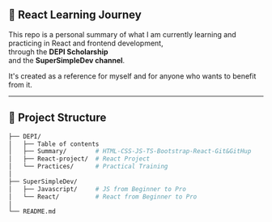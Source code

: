 ## 🚀 React Learning Journey

This repo is a personal summary of what I am currently learning and practicing in React and frontend development,  
through the **DEPI Scholarship**  
and the **SuperSimpleDev channel**.

It's created as a reference for myself and for anyone who wants to benefit from it.

---

## 📂 Project Structure

```bash
├── DEPI/
│   ├── Table of contents
│   ├── Summary/        # HTML-CSS-JS-TS-Bootstrap-React-Git&GitHup 
│   ├── React-project/  # React Project
│   └── Practices/      # Practical Training
│
├── SuperSimpleDev/
│   ├── Javascript/     # JS from Beginner to Pro
│   └── React/          # React from Beginner to Pro
│
└── README.md

